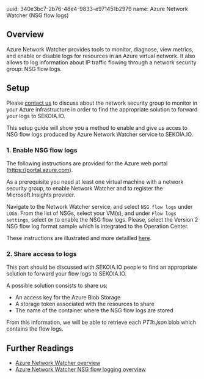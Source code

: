 uuid: 340e3bc7-2b76-48e4-9833-e971451b2979
name: Azure Network Watcher (NSG flow logs) 

## Overview
Azure Network Watcher provides tools to monitor, diagnose, view metrics, and enable or disable logs for resources in an Azure virtual network. It also allows to log information about IP traffic flowing through a network security group: NSG flow logs.

## Setup
Please [contact us](mailto:support@sekoia.io) to discuss about the network security group to monitor in your Azure infrastructure in order to find the appropriate solution to forward your logs to SEKOIA.IO.

This setup guide will show you a method to enable and give us acces to NSG flow logs produced by Azure Network Watcher service to SEKOIA.IO.

### 1. Enable NSG flow logs 

The following instructions are provided for the Azure web portal (https://portal.azure.com).

As a prerequisite you need at least one virtual machine with a network security group, to enable Network Watcher and to register the Microsoft.Insights provider.

Navigate to the Network Watcher service, and select `NSG flow logs` under `LOGS`. From the list of NSGs, select your VM(s), and under `Flow logs settings`, select `On` to enable the NSG flow logs. Please, select the Version 2 NSG flow log format sample which is integrated to the Operation Center.

These instructions are illustrated and more detailled [here](https://docs.microsoft.com/en-us/azure/network-watcher/network-watcher-nsg-flow-logging-portal).

### 2. Share access to logs

This part should be discussed with SEKOIA.IO people to find an appropriate solution to forward your flow logs to SEKOIA.IO.

A possible solution consists to share us:
- An access key for the Azure Blob Storage
- A storage token associated with the resources to share
- The name of the container where the NSG flow logs are stored

From this information, we will be able to retrieve each _PT1h.json_ blob which contains the flow logs. 

## Further Readings
- [Azure Network Watcher overview](https://docs.microsoft.com/en-us/azure/network-watcher/network-watcher-monitoring-overview)
- [Azure Network Watcher NSG flow logging overview](https://docs.microsoft.com/en-us/azure/network-watcher/network-watcher-nsg-flow-logging-overview)
